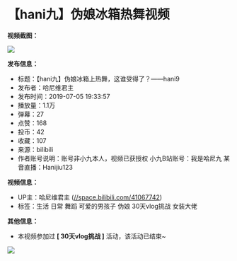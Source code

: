 # 【hani九】伪娘冰箱热舞视频

**视频截图：**

![](//i1.hdslb.com/bfs/archive/1be0d9dee392bc42979e2bd778017439c4fb9872.jpg@518w_290h_1c_!web-video-share-cover.webp)

**发布信息：**

*   标题：【hani九】伪娘冰箱上热舞，这谁受得了？——hani9
*   发布者：哈尼维君主
*   发布时间：2019-07-05 19:33:57
*   播放量：1.1万
*   弹幕：27
*   点赞：168
*   投币：42
*   收藏：107
*   来源：bilibili
*   作者账号说明：账号非小九本人，视频已获授权 小九B站账号：我是哈尼九 某音直播：Hanijiu123

**视频信息：**

*   UP主：哈尼维君主 ([//space.bilibili.com/41067742](//space.bilibili.com/41067742))
*   标签：生活 日常 舞蹈 可爱的男孩子 伪娘 30天vlog挑战 女装大佬

**其他信息：**

*   本视频参加过 **\[ 30天vlog挑战 \]** 活动，该活动已结束~

![](//i0.hdslb.com/bfs/activity-plat/static/ec2cd5468e6caf0b481bfd8ce142374e/nqzvVnLi4.png@640w_200h_!web-video-activity-cover.webp)
